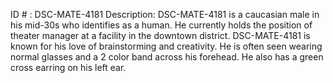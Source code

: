 ID # : DSC-MATE-4181
Description: DSC-MATE-4181 is a caucasian male in his mid-30s who identifies as a human. He currently holds the position of theater manager at a facility in the downtown district. DSC-MATE-4181 is known for his love of brainstorming and creativity. He is often seen wearing normal glasses and a 2 color band across his forehead. He also has a green cross earring on his left ear.